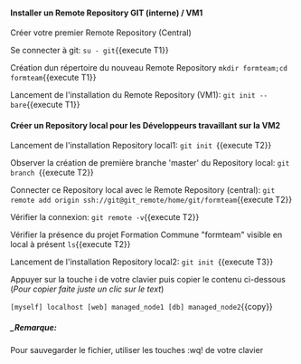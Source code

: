 #### Installer un Remote Repository GIT (interne)  / VM1

Créer votre premier Remote Repository (Central)

 Se connecter à git:
   `su - git`{{execute T1}}

 Création dun répertoire du nouveau Remote Repository
`mkdir formteam;cd formteam`{{execute T1}}

 Lancement de l'installation du Remote Repository (VM1):
  `git init --bare`{{execute T1}}

#### Créer un Repository local pour les Développeurs travaillant sur la VM2

 Lancement de l'installation Repository local1:
 `git init `{{execute T2}}
 
 Observer la création de première branche 'master' du Repository local:
 `git branch `{{execute T2}}
 
 Connecter ce Repository local avec le Remote Repository (central):
 `git remote add origin ssh://git@git_remote/home/git/formteam`{{execute T2}}

 Vérifier la connexion:
 `git remote -v`{{execute T2}}
 
 Vérifier la présence du projet Formation Commune "formteam" visible en local à présent
  `ls`{{execute T2}}
  
 Lancement de l'installation Repository local2:
 `git init `{{execute T3}}

Appuyer sur la touche i de votre clavier puis copier le contenu ci-dessous (_Pour copier faite juste un clic sur le text_)

`
[myself]
localhost
[web]
managed_node1
[db]
managed_node2
`{{copy}}


##### _Remarque:

Pour sauvegarder le fichier, utiliser les touches :wq! de votre clavier
